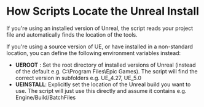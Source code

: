 # How Scripts Locate the Unreal Install

If you're using an installed version of Unreal, the script reads your project file
and automatically finds the location of the tools.

If you're using a source version of UE, or have installed in a non-standard location,
you can define the following environment variables instead:

* **UEROOT** : Set the root directory of installed versions of Unreal (instead of the default e.g. C:\Program Files\Epic Games). The script will find the correct version in subfolders e.g. UE_4.27, UE_5.0
* **UEINSTALL**: Explicitly set the location of the Unreal build you want to use.
    The script will just use this directly and assume it contains e.g. Engine/Build/BatchFiles



